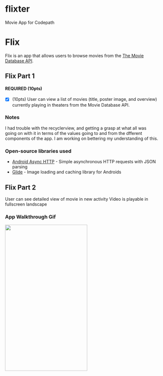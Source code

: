 # flixter
Movie App for Codepath
# Flix
Flix is an app that allows users to browse movies from the [The Movie Database API](http://docs.themoviedb.apiary.io/#).

## Flix Part 1

#### REQUIRED (10pts)
- [X] (10pts) User can view a list of movies (title, poster image, and overview) currently playing in theaters from the Movie Database API.

### Notes
I had trouble with the recyclerview, and getting a grasp at what all was going on with it in terms of the values going to and from the dfferent components of the app. I am working on bettering my understanding of this.
### Open-source libraries used

- [Android Async HTTP](https://github.com/codepath/CPAsyncHttpClient) - Simple asynchronous HTTP requests with JSON parsing
- [Glide](https://github.com/bumptech/glide) - Image loading and caching library for Androids
## Flix Part 2
User can see detailed view of movie in new activity
Video is playable in fullscreen landscape
### App Walkthrough Gif
<img src="https://media.giphy.com/media/kfpTjBREO07qgEt2CL/giphy.gif" width=270 height=480><br>
